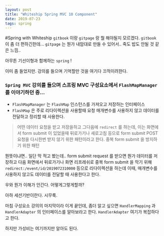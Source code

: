 ```yaml
---
layout: post
title: "Whiteship Spring MVC 10 Component"
date: 2019-07-23
tags: spring
---
```

#Spring with Whiteship
`gitbook` 이랑 `gitpage` 랑 뭘 해야될지 모르겠다.
`gitbook` 이 좀 더 편하긴한데...
`gitpage` 는 뭔가 내맘대로 만들 수 있어서..
죽도 밥도 안될 것 같은 느낌..

아무튼 기선이형과 함께하는 `spring` !

이미 좀 들었지만. 강의를 들으며 기억할만 것을 여기다 끄적이려한다.

### `Spring MVC` 강의를 들으며 스프링 MVC 구성요소에서 `FlashMapManager` 를 이야기하던 중...
- `FlashMapManager` 는 `FlashMap` 인스턴스를 가져오고 저장하는 인터페이스
- `FlashMap` 은 주로 리다이렉션을 사용할때 요청 매개변수를 사용하지 않고 데이터를 전달하고 정리할 때 사용한다.
> 어떤 데이터 요청을 받고 저장을하고 그다음에 `redirect` 를 하는데, 이는 화면에서 form submit 이 있었을때 뒤로가기나 새로고침 등으로 form submit POST 요청을 다시한번 받지 않기 위한 패턴이라고 한다.
중복 form submit 을 방지하기 위한 패턴

뭔뜻이냐면.. 일단 막 적고 봤는데..
form submit request 를 받으면 뭔가 데이터를 저장하고 다음 화면에서 뒤로가기나 화면 리프레쉬로 중복 form submit 을 막기 위해 `redirect:/event/id/2019072310000` 등으로 리다이렉션을 하는데 이때, 매개변수를 사용하지 않고도 데이터를 전달할 때 사용한다고 한다.

우와 뭔가 이해가 안간다. 어떻게그렇게할까?

아하 세션기반이란다. 시무룩.

마침 구성요소 강의의 마지막이라 이게 끝인데, 좀더 알고 싶으면
`HandlerMapping` 과 `HandlerAdapter` 의 인터페이스를 알아보라고 한다.
`HandlerAdapter` 여기가 복잡하다고 한다.

하지만 가성비는 여기까지만 알아도 된다.
